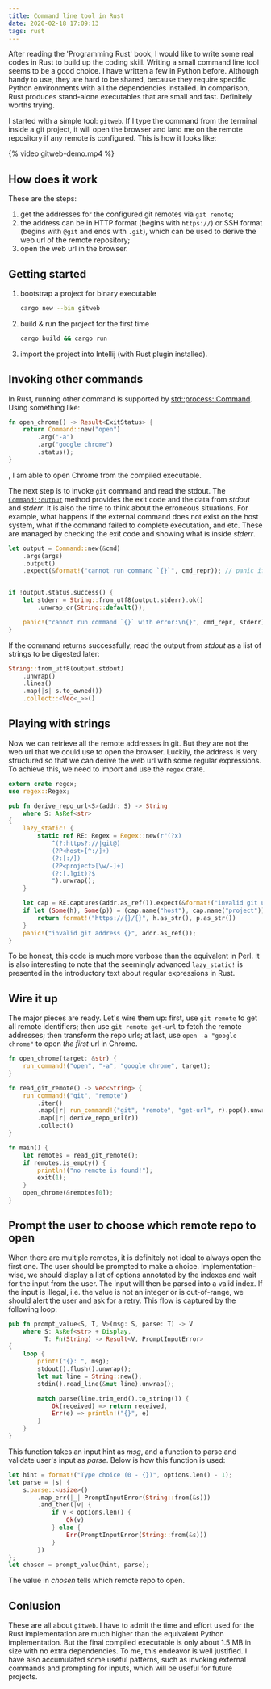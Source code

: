 ```yaml
---
title: Command line tool in Rust
date: 2020-02-18 17:09:13
tags: rust
---
```


After reading the 'Programming Rust' book, I would like to write some real codes in Rust to build up the coding skill. Writing a small command line tool seems to be a good choice. I have written a few in Python before. Although handy to use, they are hard to be shared, because they require specific Python environments with all the dependencies installed. In comparison, Rust produces stand-alone executables that are small and fast. Definitely worths trying.

I started with a simple tool: `gitweb`. If I type the command from the terminal inside a git project, it will open the browser and land me on the remote repository if any remote is configured. This is how it looks like:

{% video gitweb-demo.mp4 %}

 
## How does it work

These are the steps:
1. get the addresses for the configured git remotes via `git remote`;
2. the address can be in HTTP format (begins with `https://`) or SSH format (begins with `@git` and ends with `.git`), which can be used to derive the web url of the remote repository;
3. open the web url in the browser. 


## Getting started

1. bootstrap a project for binary executable
    ```sh
    cargo new --bin gitweb
    ```
2. build & run the project for the first time
    ```sh
    cargo build && cargo run
    ```
3. import the project into Intellij (with Rust plugin installed).


## Invoking other commands

In Rust, running other command is supported by [std::process::Command](https://doc.rust-lang.org/std/process/struct.Command.html). Using something like:
```rust
fn open_chrome() -> Result<ExitStatus> {
    return Command::new("open")
        .arg("-a")
        .arg("google chrome")
        .status();
}
```
, I am able to open Chrome from the compiled executable.

The next step is to invoke `git` command and read the stdout. The [`Command::output`](https://doc.rust-lang.org/std/process/struct.Command.html#method.output) method provides the exit code and the data from _stdout_ and _stderr_. It is also the time to think about the erroneous situations. For example, what happens if the external command does not exist on the host system, what if the command failed to complete executation, and etc. These are managed by checking the exit code and showing what is inside _stderr_.
```rust
let output = Command::new(&cmd)
    .args(args)
    .output()
    .expect(&format!("cannot run command `{}`", cmd_repr)); // panic if the command failed to start


if !output.status.success() {
    let stderr = String::from_utf8(output.stderr).ok()
        .unwrap_or(String::default());

    panic!("cannot run command `{}` with error:\n{}", cmd_repr, stderr); // panic if the exit status is not success, and log stderr
}
```
If the command returns successfully, read the output from _stdout_ as a list of strings to be digested later:
```rust
String::from_utf8(output.stdout)
    .unwrap()
    .lines()
    .map(|s| s.to_owned())
    .collect::<Vec<_>>()
```

## Playing with strings

Now we can retrieve all the remote addresses in git. But they are not the web url that we could use to open the browser. Luckily, the address is very structured so that we can derive the web url with some regular expressions. To achieve this, we need to import and use the `regex` crate.

```rust
extern crate regex;
use regex::Regex;

pub fn derive_repo_url<S>(addr: S) -> String
    where S: AsRef<str>
{
    lazy_static! {
        static ref RE: Regex = Regex::new(r"(?x)
            ^(?:https?://|git@)
            (?P<host>[^:/]+)
            (?:[:/])
            (?P<project>[\w/-]+)
            (?:[.]git)?$
            ").unwrap();
    }

    let cap = RE.captures(addr.as_ref()).expect(&format!("invalid git url: {}", addr.as_ref()));
    if let (Some(h), Some(p)) = (cap.name("host"), cap.name("project")) {
        return format!("https://{}/{}", h.as_str(), p.as_str())
    }
    panic!("invalid git address {}", addr.as_ref());
}
```
 To be honest, this code is much more verbose than the equivalent in Perl. It is also interesting to note that the seemingly advanced `lazy_static!` is presented in the introductory text about regular expressions in Rust. 

## Wire it up

The major pieces are ready. Let's wire them up: first, use `git remote` to get all remote identifiers; then use `git remote get-url` to fetch the remote addresses; then transform the repo urls; at last, use `open -a "google chrome"` to open _the first_ url in Chrome.

```rust
fn open_chrome(target: &str) {
    run_command!("open", "-a", "google chrome", target);
}

fn read_git_remote() -> Vec<String> {
    run_command!("git", "remote")
        .iter()
        .map(|r| run_command!("git", "remote", "get-url", r).pop().unwrap())
        .map(|r| derive_repo_url(r))
        .collect()
}

fn main() {
    let remotes = read_git_remote();
    if remotes.is_empty() {
        println!("no remote is found!");
        exit(1);
    }
    open_chrome(&remotes[0]);
}
```

## Prompt the user to choose which remote repo to open

When there are multiple remotes, it is definitely not ideal to always open the first one. The user should be prompted to make a choice. Implementation-wise, we should display a list of options annotated by the indexes and wait for the input from the user. The input will then be parsed into a valid index. If the input is illegal, i.e. the value is not an integer or is out-of-range, we should alert the user and ask for a retry. This flow is captured by the following loop:
```rust
pub fn prompt_value<S, T, V>(msg: S, parse: T) -> V
    where S: AsRef<str> + Display,
          T: Fn(String) -> Result<V, PromptInputError>
{
    loop {
        print!("{}: ", msg);
        stdout().flush().unwrap();
        let mut line = String::new();
        stdin().read_line(&mut line).unwrap();

        match parse(line.trim_end().to_string()) {
            Ok(received) => return received,
            Err(e) => println!("{}", e)
        }
    }
}
```
This function takes an input hint as _msg_, and a function to parse and validate user's input as _parse_. Below is how this function is used:
```rust
let hint = format!("Type choice (0 - {})", options.len() - 1);
let parse = |s| {
    s.parse::<usize>()
        .map_err(|_| PromptInputError(String::from(&s)))
        .and_then(|v| {
            if v < options.len() {
                Ok(v)
            } else {
                Err(PromptInputError(String::from(&s)))
            }
        })
};
let chosen = prompt_value(hint, parse);
```
The value in _chosen_ tells which remote repo to open.  

## Conlusion

These are all about `gitweb`. I have to admit the time and effort used for the Rust implementation are much higher than the equivalent Python implementation. But the final compiled executable is only about 1.5 MB in size with no extra dependencies. To me, this endeavor is well justified. I have also accumulated some useful patterns, such as invoking external commands and prompting for inputs, which will be useful for future projects.  










